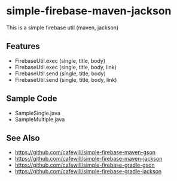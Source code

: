 # simple-firebase-maven-jackson

This is a simple firebase util (maven, jackson)

## Features

* FirebaseUtil.exec (single, title, body)
* FirebaseUtil.exec (single, title, body, link)
* FirebaseUtil.send (single, title, body)
* FirebaseUtil.send (single, title, body, link)

## Sample Code

* SampleSingle.java
* SampleMultiple.java

## See Also

* https://github.com/cafewill/simple-firebase-maven-gson
* https://github.com/cafewill/simple-firebase-maven-jackson
* https://github.com/cafewill/simple-firebase-gradle-gson
* https://github.com/cafewill/simple-firebase-gradle-jackson
